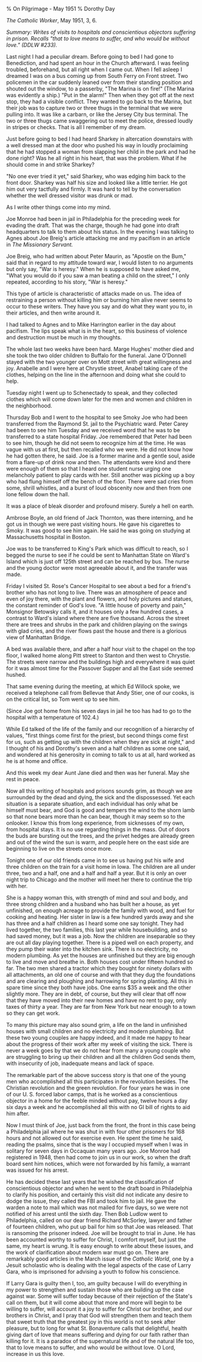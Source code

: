 % On Pilgrimage - May 1951
% Dorothy Day

*The Catholic Worker*, May 1951, 3, 6.

*Summary: Writes of visits to hospitals and conscientious objectors
suffering in prison. Recalls "that to love means to suffer, and who
would be without love." (DDLW \#233).*

Last night I had a peculiar dream. Before going to bed I had gone to
Benediction, and had spent an hour in the Church afterward. I was
feeling troubled, beforehand, but all right when I came out. When I fell
asleep I dreamed I was on a bus coming up from South Ferry on Front
street. Two policemen in the car suddenly leaned over from their
standing position and shouted out the window, to a passerby, "The Marina
is on fire!" (The Marina was evidently a ship.) "Put in the alarm!" Then
when they got off at the next stop, they had a visible conflict. They
wanted to go back to the Marina, but their job was to capture two or
three thugs in the terminal that we were pulling into. It was like a
carbarn, or like the Jersey City bus terminal. The two or three thugs
came swaggering out to meet the police, dressed loudly in stripes or
checks. That is all I remember of my dream.

Just before going to bed I had heard Sharkey in altercation downstairs
with a well dressed man at the door who pushed his way in loudly
proclaiming that he had stopped a woman from slapping her child in the
park and had he done right? Was he all right in his heart, that was the
problem. What if he should come in and strike Sharkey?

"No one ever tried it yet," said Sharkey, who was edging him back to the
front door. Sharkey was half his size and looked like a little terrier.
He got him out very tactfully and firmly. It was hard to tell by the
conversation whether the well dressed visitor was drunk or mad.

As I write other things come into my mind.

Joe Monroe had been in jail in Philadelphia for the preceding week for
evading the draft. That was the charge, though he had gone into draft
headquarters to talk to them about his status. In the evening I was
talking to Agnes about Joe Breig's article attacking me and my pacifism
in an article in *The Missionary Servant.*

Joe Breig, who had written about Peter Maurin, as "Apostle on the Bum,"
said that in regard to my attitude toward war, I would listen to no
arguments but only say, "War is heresy." When he is supposed to have
asked me, "What you would do if you saw a man beating a child on the
street," I only repeated, according to his story, "War is heresy."

This type of article is characteristic of attacks made on us. The idea
of restraining a person without killing him or burning him alive never
seems to occur to these writers. They have you say and do what they want
you to, in their articles, and then write around it.

I had talked to Agnes and to Mike Harrington earlier in the day about
pacifism. The lips speak what is in the heart, so this business of
violence and destruction must be much in my thoughts.

The whole last two weeks have been hard. Marge Hughes' mother died and
she took the two older children to Buffalo for the funeral. Jane
O'Donnell stayed with the two younger over on Mott street with great
willingness and joy. Anabelle and I were here at Chrystie street, Anabel
taking care of the clothes, helping on the line in the afternoon and
doing what she could to help.

Tuesday night I went up to Schenectady to speak, and they collected
clothes which will come down later for the men and women and children in
the neighborhood.

Thursday Bob and I went to the hospital to see Smoky Joe who had been
transferred from the Raymond St. jail to the Psychiatric ward. Peter
Carey had been to see him Tuesday and we received word that he was to be
transferred to a state hospital Friday. Joe remembered that Peter had
been to see him, though he did not seem to recognize him at the time. He
was vague with us at first, but then recalled who we were. He did not
know how he had gotten there, he said. Joe is a former marine and a
gentle soul, aside from a flare-up of drink now and then. The attendants
were kind and there were enough of them so that I heard one student
nurse urging one melancholy patient to play cards with her. Still
another was picking up a boy who had flung himself off the bench of the
floor. There were sad cries from some, shrill whistles, and a burst of
loud obscenity now and then from one lone fellow down the hall.

It was a place of bleak disorder and profound misery. Surely a hell on
earth.

Ambrose Boyle, an old friend of Jack Thornton, was there interning, and
he got us in though we were past visiting hours. He gave his cigarettes
to Smoky. It was good to see him again. He said he was going on studying
at Massachusetts hospital in Boston.

Joe was to be transferred to King's Park which was difficult to reach,
so I begged the nurse to see if he could be sent to Manhattan State on
Ward's Island which is just off 125th street and can be reached by bus.
The nurse and the young doctor were most agreeable about it, and the
transfer was made.

Friday I visited St. Rose's Cancer Hospital to see about a bed for a
friend's brother who has not long to live. There was an atmosphere of
peace and even of joy there, with the plant and flowers, and holy
pictures and statues, the constant reminder of God's love. "A little
house of poverty and pain," Monsignor Betowsky calls it, and it houses
only a few hundred cases, a contrast to Ward's island where there are
five thousand. Across the street there are trees and shrubs in the park
and children playing on the swings with glad cries, and the river flows
past the house and there is a glorious view of Manhattan Bridge.

A bed was available there, and after a half hour visit to the chapel on
the top floor, I walked home along Pitt street to Stanton and then west
to Chrystie. The streets were narrow and the buildings high and
everywhere it was quiet for it was almost time for the Passover Supper
and all the East side seemed hushed.

That same evening during the meeting, at which Ed Willock spoke, we
received a telephone call from Bellevue that Andy Stier, one of our
cooks, is on the critical list, so Tom went up to see him.

(Since Joe got home from his seven days in jail he too has had to go to
the hospital with a temperature of 102.4.)

While Ed talked of the life of the family and our recognition of a
hierarchy of values, "first things come first for the priest, but second
things come first for us, such as getting up with the children when they
are sick at night," and I thought of his and Dorothy's seven and a half
children as some one said, and wondered at his generosity in coming to
talk to us at all, hard worked as he is at home and office.

And this week my dear Aunt Jane died and then was her funeral. May she
rest in peace.

Now all this writing of hospitals and prisons sounds grim, as though we
are surrounded by the dead and dying, the sick and the dispossessed. Yet
each situation is a separate situation, and each individual has only
what be himself must bear, and God is good and tempers the wind to the
shorn lamb so that none bears more than he can bear, though it may seem
so to the onlooker. I know this from long experience, from sicknesses of
my own, from hospital stays. It is no use regarding things in the mass.
Out of doors the buds are bursting out the trees, and the privet hedges
are already green and out of the wind the sun is warm, and people here
on the east side are beginning to live on the streets once more.

Tonight one of our old friends came in to see us having put his wife and
three children on the train for a visit home in Iowa. The children are
all under three, two and a half, one and a half and half a year. But it
is only an over night trip to Chicago and the mother will meet her there
to continue the trip with her.

She is a happy woman this, with strength of mind and soul and body, and
three strong children and a husband who has built her a house, as yet
unfinished, on enough acreage to provide the family with wood, and fuel
for cooking and heating. Her sister in law is a few hundred yards away
and she has three and a half children as I heard some one say tonight.
They had lived together, the two families, this last year while
housebuilding, and so had saved money, but it was a job. Now the
children are inseparable so they are out all day playing together. There
is a piped well on each property, and they pump their water into the
kitchen sink. There is no electricity, no modern plumbing. As yet the
houses are unfinished but they are big enough to live and move and
breathe in. Both houses cost under fifteen hundred so far. The two men
shared a tractor which they bought for ninety dollars with all
attachments, an old one of course and with that they dug the foundations
and are clearing and ploughing and harrowing for spring planting. All
this in spare time since they both have jobs. One earns \$35 a week and
the other slightly more. They are in debt, of course, but they will
clear that off now that they have moved into their new homes and have no
rent to pay, only taxes of thirty a year. They are far from New York but
near enough to a town so they can get work.

To many this picture may also sound grim, a life on the land in
unfinished houses with small children and no electricity and modern
plumbing. But these two young couples are happy indeed, and it made me
happy to hear about the progress of their work after my week of visiting
the sick. There is never a week goes by that we do not hear from many a
young couple who are struggling to bring up their children and all the
children God sends them, with insecurity of job, inadequate means and
lack of space.

The remarkable part of the above success story is that one of the young
men who accomplished all this participates in the revolution besides.
The Christian revolution and the green revolution. For four years he was
in one of our U. S. forced labor camps, that is he worked as a
conscientious objector in a home for the feeble minded without pay,
twelve hours a day six days a week and he accomplished all this with no
GI bill of rights to aid him after.

Now I must think of Joe, just back from the front, the front in this
case being a Philadelphia jail where he was shut in with four other
prisoners for 168 hours and not allowed out for exercise even. He spent
the time he said, reading the psalms, since that is the way I occupied
myself when I was in solitary for seven days in Occaquan many years ago.
Joe Monroe had registered in 1948, then had come to join us in our work,
so when the draft board sent him notices, which were not forwarded by
his family, a warrant was issued for his arrest.

He has decided these last years that he wished the classification of
conscientious objector and when he went to the draft board in
Philadelphia to clarify his position, and certainly this visit did not
indicate any desire to dodge the issue, they called the FBI and took him
to jail. He gave the warden a note to mail which was not mailed for five
days, so we were not notified of his arrest until the sixth day. Then
Bob Ludlow went to Philadelphia, called on our dear friend Richard
McSorley, lawyer and father of fourteen children, who put up bail for
him so that Joe was released. That is ransoming the prisoner indeed. Joe
will be brought to trial in June. He has been accounted worthy to suffer
for Christ, I comfort myself, but just the same, my heart is wrung. It
is easy enough to write about these issues, and the work of
clarification about modern war must go on. There are remarkably good
articles in the March issue of the *Catholic World*, one by a Jesuit
scholastic who is dealing with the legal aspects of the case of Larry
Gara, who is imprisoned for advising a youth to follow his conscience.

If Larry Gara is guilty then I, too, am guilty because I will do
everything in my power to strengthen and sustain those who are building
up the case against war. Some will suffer today because of their
rejection of the State's call on them, but it will come about that more
and more will begin to be willing to suffer, will account it a joy to
suffer for Christ our brother, and our brothers in Christ, and I pray
that God will strengthen them and teach them that sweet truth that the
greatest joy in this world is not to seek after pleasure, but to long
for what St. Bonaventure calls that delightful, health giving dart of
love that means suffering and dying for our faith rather than killing
for it. It is a paradox of the supernatural life and of the natural life
too, that to love means to suffer, and who would be without love. O
Lord, increase in us this love.
